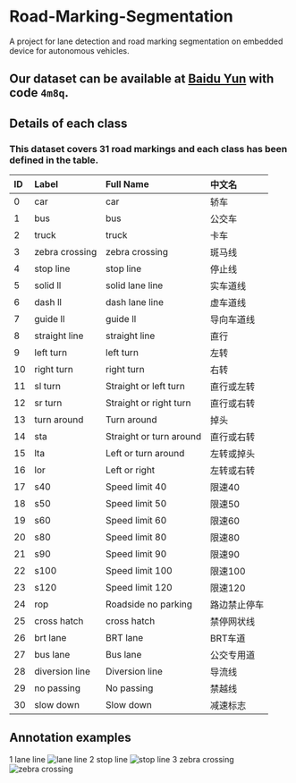 # Road-Marking-Segmentation
A project for lane detection and road marking segmentation on embedded device for autonomous vehicles.
## Our dataset can be available at [Baidu Yun](https://pan.baidu.com/s/1zM0sWa0HvZrBoUwRw01mFg) with code `4m8q`.

## Details of each class
### This dataset covers 31 road markings and each class has been defined in the table.
|      ID     |     Label          |     Full Name             |   中文名             |
|     :---    |     :---           |     :---                  |   :---              |
|      0      |     car            |     car                   |   轿车|
|      1      |     bus            |     bus                   |   公交车|
|      2      |     truck          |     truck                 |   卡车|
|      3      |     zebra crossing |     zebra crossing        |   斑马线|
|      4      |     stop line      |     stop line             |   停止线|
|      5      |     solid ll       |     solid lane line       |   实车道线|
|      6      |     dash ll        |     dash lane line        |   虚车道线|
|      7      |     guide ll       |     guide ll              |   导向车道线|
|      8      |     straight line  |     straight line         |   直行|
|      9      |     left turn      |     left turn             |   左转|
|      10     |     right turn     |     right turn            |   右转|
|      11     |     sl turn        |     Straight or left turn |   直行或左转|
|      12     |     sr turn        |     Straight or right turn|   直行或右转|
|      13     |     turn around    |     Turn around           |   掉头|
|      14     |     sta            |     Straight or turn around|  直行或右转|
|      15     |     lta            |     Left or turn around   |   左转或掉头|
|      16     |     lor            |     Left or right         |   左转或右转|
|      17     |     s40            |     Speed limit 40        |   限速40|
|      18     |     s50            |     Speed limit 50        |   限速50|
|      19     |     s60            |     Speed limit 60        |   限速60|
|      20     |     s80            |     Speed limit 80        |   限速80|
|      21     |     s90            |     Speed limit 90        |   限速90|
|      22     |     s100           |     Speed limit 100       |   限速100|
|      23     |     s120           |     Speed limit 120       |   限速120|
|      24     |     rop            |     Roadside no parking   |   路边禁止停车|
|      25     |     cross hatch    |     cross hatch           |   禁停网状线|
|      26     |     brt lane       |     BRT lane              |   BRT车道|
|      27     |     bus lane       |     Bus lane              |   公交专用道|
|      28     |     diversion line |     Diversion line        |   导流线|
|      29     |     no passing     |     No passing            |   禁越线|
|      30     |     slow down      |     Slow down             |   减速标志|

## Annotation examples
1 lane line
![lane line](https://github.com/namemzy/Road-Marking-Segmentation/blob/master/annotation%20examples/lane%20line.png)
2 stop line
![stop line](https://github.com/namemzy/Road-Marking-Segmentation/blob/master/annotation%20examples/stop%20line.png)
3 zebra crossing
![zebra crossing](https://github.com/namemzy/Road-Marking-Segmentation/blob/master/annotation%20examples/zebra%20crossing.png)
